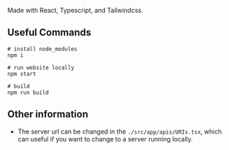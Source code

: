 Made with React, Typescript, and Tailwindcss.

## Useful Commands
```
# install node_modules
npm i

# run website locally
npm start

# build
npm run build
```

## Other information
- The server url can be changed in the ``` ./src/app/apis/URIs.tsx ```, 
  which can useful if you want to change to a server running locally.


